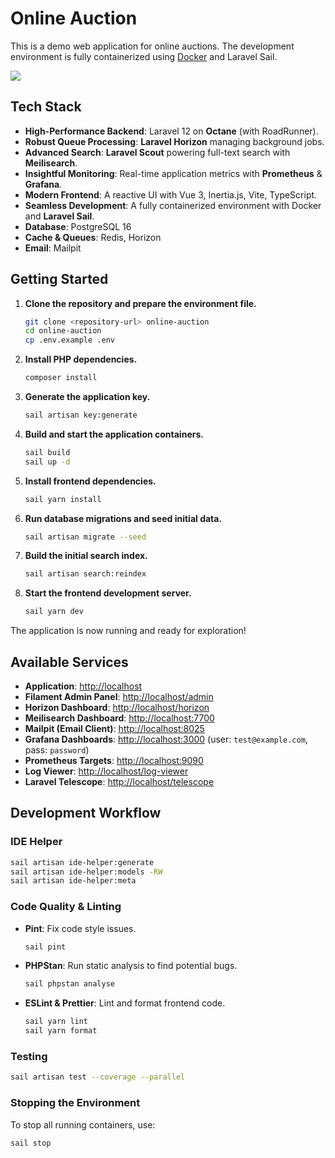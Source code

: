 # Online Auction

This is a demo web application for online auctions. The development environment is fully containerized using [Docker](https://www.docker.com/products/docker-desktop/) and Laravel Sail.

![](./public/img/auction-demo.gif)

## Tech Stack

- **High-Performance Backend**: Laravel 12 on **Octane** (with RoadRunner).
- **Robust Queue Processing**: **Laravel Horizon** managing background jobs.
- **Advanced Search**: **Laravel Scout** powering full-text search with **Meilisearch**.
- **Insightful Monitoring**: Real-time application metrics with **Prometheus** & **Grafana**.
- **Modern Frontend**: A reactive UI with Vue 3, Inertia.js, Vite, TypeScript.
- **Seamless Development**: A fully containerized environment with Docker and **Laravel Sail**.
- **Database**: PostgreSQL 16
- **Cache & Queues**: Redis, Horizon
- **Email**: Mailpit

## Getting Started

1.  **Clone the repository and prepare the environment file.**
    ```bash
    git clone <repository-url> online-auction
    cd online-auction
    cp .env.example .env
    ```

2.  **Install PHP dependencies.**
    ```bash
    composer install
    ```

3.  **Generate the application key.**
    ```bash
    sail artisan key:generate
    ```

4.  **Build and start the application containers.**
    ```bash
    sail build
    sail up -d
    ```

5.  **Install frontend dependencies.**
    ```bash
    sail yarn install
    ```

6.  **Run database migrations and seed initial data.**
    ```bash
    sail artisan migrate --seed
    ```

7.  **Build the initial search index.**
    ```bash
    sail artisan search:reindex
    ```

8.  **Start the frontend development server.**
    ```bash
    sail yarn dev
    ```

The application is now running and ready for exploration!

## Available Services

- **Application**: [http://localhost](http://localhost)
- **Filament Admin Panel**: [http://localhost/admin](http://localhost/admin)
- **Horizon Dashboard**: [http://localhost/horizon](http://localhost/horizon)
- **Meilisearch Dashboard**: [http://localhost:7700](http://localhost:7700)
- **Mailpit (Email Client)**: [http://localhost:8025](http://localhost:8025)
- **Grafana Dashboards**: [http://localhost:3000](http://localhost:3000) (user: `test@example.com`, pass: `password`)
- **Prometheus Targets**: [http://localhost:9090](http://localhost:9090)
- **Log Viewer**: [http://localhost/log-viewer](http://localhost/log-viewer)
- **Laravel Telescope**: [http://localhost/telescope](http://localhost/telescope)

## Development Workflow

### IDE Helper

```bash
sail artisan ide-helper:generate
sail artisan ide-helper:models -RW
sail artisan ide-helper:meta
```

### Code Quality & Linting

- **Pint**: Fix code style issues.
  ```bash
  sail pint
  ```
- **PHPStan**: Run static analysis to find potential bugs.
  ```bash
  sail phpstan analyse
  ```
- **ESLint & Prettier**: Lint and format frontend code.
  ```bash
  sail yarn lint
  sail yarn format
  ```

### Testing

```bash
sail artisan test --coverage --parallel
```

### Stopping the Environment

To stop all running containers, use:
```bash
sail stop
```
